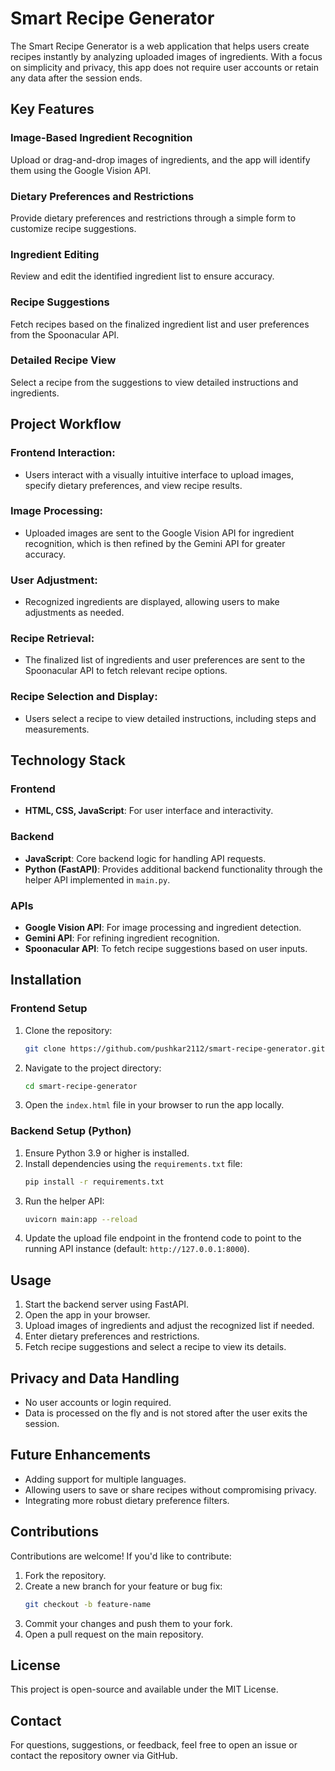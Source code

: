 # Smart Recipe Generator

The Smart Recipe Generator is a web application that helps users create recipes instantly by analyzing uploaded images of ingredients. With a focus on simplicity and privacy, this app does not require user accounts or retain any data after the session ends.

## Key Features

### Image-Based Ingredient Recognition
Upload or drag-and-drop images of ingredients, and the app will identify them using the Google Vision API.

### Dietary Preferences and Restrictions
Provide dietary preferences and restrictions through a simple form to customize recipe suggestions.

### Ingredient Editing
Review and edit the identified ingredient list to ensure accuracy.

### Recipe Suggestions
Fetch recipes based on the finalized ingredient list and user preferences from the Spoonacular API.

### Detailed Recipe View
Select a recipe from the suggestions to view detailed instructions and ingredients.

## Project Workflow

### Frontend Interaction:
- Users interact with a visually intuitive interface to upload images, specify dietary preferences, and view recipe results.

### Image Processing:
- Uploaded images are sent to the Google Vision API for ingredient recognition, which is then refined by the Gemini API for greater accuracy.

### User Adjustment:
- Recognized ingredients are displayed, allowing users to make adjustments as needed.

### Recipe Retrieval:
- The finalized list of ingredients and user preferences are sent to the Spoonacular API to fetch relevant recipe options.

### Recipe Selection and Display:
- Users select a recipe to view detailed instructions, including steps and measurements.

## Technology Stack

### Frontend
- **HTML, CSS, JavaScript**: For user interface and interactivity.

### Backend
- **JavaScript**: Core backend logic for handling API requests.
- **Python (FastAPI)**: Provides additional backend functionality through the helper API implemented in `main.py`.

### APIs
- **Google Vision API**: For image processing and ingredient detection.
- **Gemini API**: For refining ingredient recognition.
- **Spoonacular API**: To fetch recipe suggestions based on user inputs.

## Installation

### Frontend Setup
1. Clone the repository:
    ```bash
    git clone https://github.com/pushkar2112/smart-recipe-generator.git
    ```
2. Navigate to the project directory:
    ```bash
    cd smart-recipe-generator
    ```
3. Open the `index.html` file in your browser to run the app locally.

### Backend Setup (Python)
1. Ensure Python 3.9 or higher is installed.
2. Install dependencies using the `requirements.txt` file:
    ```bash
    pip install -r requirements.txt
    ```
3. Run the helper API:
    ```bash
    uvicorn main:app --reload
    ```
4. Update the upload file endpoint in the frontend code to point to the running API instance (default: `http://127.0.0.1:8000`).

## Usage
1. Start the backend server using FastAPI.
2. Open the app in your browser.
3. Upload images of ingredients and adjust the recognized list if needed.
4. Enter dietary preferences and restrictions.
5. Fetch recipe suggestions and select a recipe to view its details.

## Privacy and Data Handling
- No user accounts or login required.
- Data is processed on the fly and is not stored after the user exits the session.

## Future Enhancements
- Adding support for multiple languages.
- Allowing users to save or share recipes without compromising privacy.
- Integrating more robust dietary preference filters.

## Contributions
Contributions are welcome! If you'd like to contribute:
1. Fork the repository.
2. Create a new branch for your feature or bug fix:
    ```bash
    git checkout -b feature-name
    ```
3. Commit your changes and push them to your fork.
4. Open a pull request on the main repository.

## License
This project is open-source and available under the MIT License.

## Contact
For questions, suggestions, or feedback, feel free to open an issue or contact the repository owner via GitHub.
